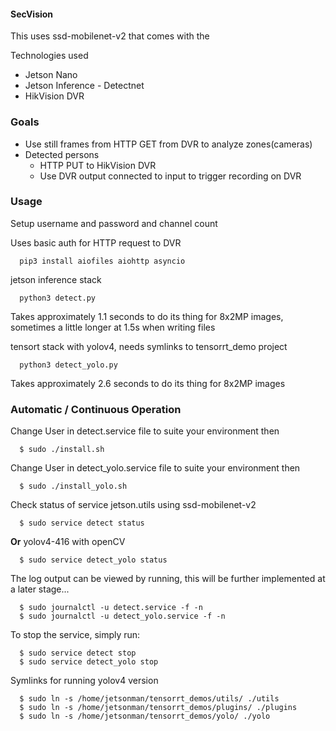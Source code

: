 #### SecVision

This uses ssd-mobilenet-v2 that comes with the 

Technologies used
 
 - Jetson Nano 
 - Jetson Inference - Detectnet
 - HikVision DVR

### Goals

 - Use still frames from HTTP GET from DVR to analyze zones(cameras)
 - Detected persons
   - HTTP PUT to HikVision DVR
   - Use DVR output connected to input to trigger recording on DVR
 
 ### Usage

   Setup username and password and channel count
   
   Uses basic auth for HTTP request to DVR
   
      pip3 install aiofiles aiohttp asyncio

   jetson inference stack 

      python3 detect.py

   Takes approximately 1.1 seconds to do its thing for 8x2MP images, sometimes a little longer at 1.5s when writing files
   
   tensort stack with yolov4, needs symlinks to tensorrt_demo project

      python3 detect_yolo.py

   Takes approximately 2.6 seconds to do its thing for 8x2MP images

   ### Automatic / Continuous Operation
   
   Change User in detect.service file to suite your environment then 

      $ sudo ./install.sh
    
   Change User in detect_yolo.service file to suite your environment then 

      $ sudo ./install_yolo.sh

   Check status of service jetson.utils using ssd-mobilenet-v2

      $ sudo service detect status

   **Or** yolov4-416 with openCV

      $ sudo service detect_yolo status
     
   The log output can be viewed by running, this will be further implemented at a later stage...

      $ sudo journalctl -u detect.service -f -n
      $ sudo journalctl -u detect_yolo.service -f -n

   To stop the service, simply run:

      $ sudo service detect stop
      $ sudo service detect_yolo stop

   Symlinks for running yolov4 version

      $ sudo ln -s /home/jetsonman/tensorrt_demos/utils/ ./utils
      $ sudo ln -s /home/jetsonman/tensorrt_demos/plugins/ ./plugins
      $ sudo ln -s /home/jetsonman/tensorrt_demos/yolo/ ./yolo